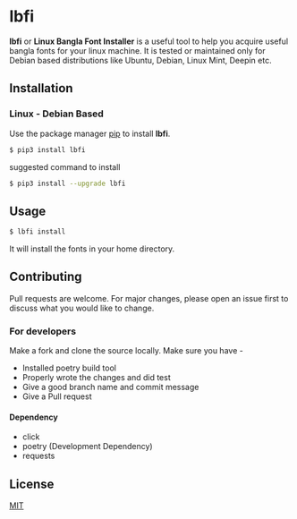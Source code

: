 # lbfi
**lbfi** or **Linux Bangla Font Installer** is a useful tool to help you acquire useful bangla fonts for your linux machine.
It is tested or maintained only for Debian based distributions like Ubuntu, Debian, Linux Mint, Deepin etc.

## Installation

### Linux - Debian Based
Use the package manager [pip](https://pip.pypa.io/en/stable/) to install **lbfi**.

```bash
$ pip3 install lbfi
```

suggested command to install
```bash
$ pip3 install --upgrade lbfi
```

## Usage

```bash
$ lbfi install
```

It will install the fonts in your home directory.

## Contributing
Pull requests are welcome. For major changes, please open an issue first to discuss what you would like to change.

### For developers
Make a fork and clone the source locally. Make sure you have -

- Installed poetry build tool
- Properly wrote the changes and did test
- Give a good branch name and commit message
- Give a Pull request

#### Dependency

- click
- poetry (Development Dependency)
- requests


## License
[MIT](https://choosealicense.com/licenses/mit/)